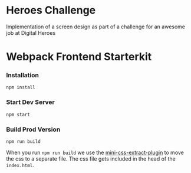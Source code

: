 # Heroes Challenge
Implementation of a screen design as part of a challenge for an awesome job at Digital Heroes

# Webpack Frontend Starterkit

### Installation

```
npm install
```

### Start Dev Server

```
npm start
```

### Build Prod Version

```
npm run build
```


When you run `npm run build` we use the [mini-css-extract-plugin](https://github.com/webpack-contrib/mini-css-extract-plugin) to move the css to a separate file. The css file gets included in the head of the `index.html`.
